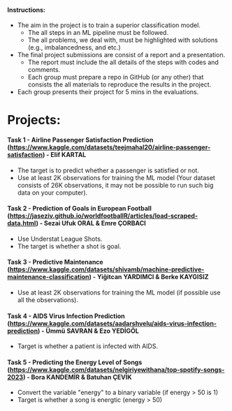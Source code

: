 #### Instructions:
  - The aim in the project is to train a superior classification model.
    - The all steps in an ML pipeline must be followed. 
    - The all problems, we deal with, must be highlighted with solutions (e.g., imbalancedness, and etc.)
  - The final project submissions are consist of a report and a presentation.
    - The report must include the all details of the steps with codes and comments.
    - Each group must prepare a repo in GitHub (or any other) that consists the all materials to reproduce the results in the project. 
  - Each group presents their project for 5 mins in the evaluations.


# Projects:

#### Task 1 - Airline Passenger Satisfaction Prediction (https://www.kaggle.com/datasets/teejmahal20/airline-passenger-satisfaction) - Elif KARTAL 
  - The target is to predict whether a passenger is satisfied or not.
  - Use at least 2K observations for training the ML model (Your dataset consists of 26K observations, it may not be possible to run such big data on your computer).

#### Task 2 - Prediction of Goals in European Football (https://jaseziv.github.io/worldfootballR/articles/load-scraped-data.html) - Sezai Ufuk ORAL & Emre ÇORBACI
  - Use Understat League Shots.
  - The target is whether a shot is goal.

#### Task 3 - Predictive Maintenance (https://www.kaggle.com/datasets/shivamb/machine-predictive-maintenance-classification) - Yiğitcan YARDIMCI & Berke KAYGISIZ
  - Use at least 2K observations for training the ML model (if possible use all the observations).

#### Task 4 - AIDS Virus Infection Prediction (https://www.kaggle.com/datasets/aadarshvelu/aids-virus-infection-prediction) - Ümmü SAVRAN & Ezo YEDİGÖL
  - Target is whether a patient is infected with AIDS.

#### Task 5 - Predicting the Energy Level of Songs (https://www.kaggle.com/datasets/nelgiriyewithana/top-spotify-songs-2023) - Bora KANDEMİR & Batuhan ÇEVİK
  - Convert the variable "energy" to a binary variable (if energy > 50 is 1)
  - Target is whether a song is energtic (energy > 50)
